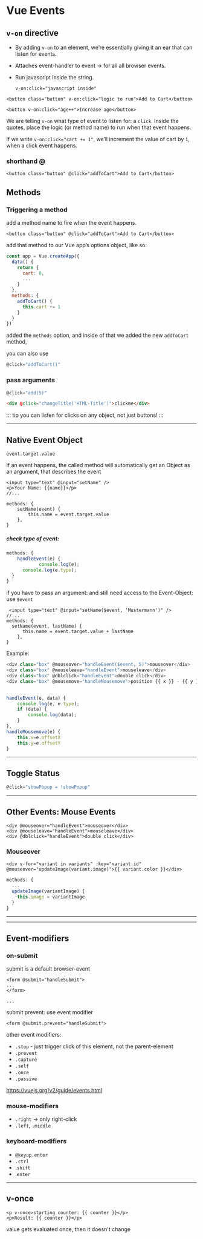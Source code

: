 # Vue Events

## `v-on` directive 

- By adding `v-on` to an element, we’re essentially giving it an ear that can listen for events. 

- Attaches event-handler to event -> for all all browser events. 

- Run javascript Inside the string.

  ```
  v-on:click="javascript inside"
  ```

  

```vue
<button class="button" v-on:click="logic to run">Add to Cart</button>
```

```vue
<button v-on:click="age++">Increase age</button>
```



We are telling `v-on` what type of event to listen for: a `click`. Inside the quotes,  place the logic (or method name)  to run when that event happens.

If we write `v-on:click="cart += 1"`, we’ll increment the value of cart by `1`, when a click event happens. 

### shorthand @

```vue
<button class="button" @click="addToCart">Add to Cart</button>
```

## Methods

### Triggering a method

add a method name to fire when the event happens.

```vue
<button class="button" @click="addToCart">Add to Cart</button>
```

add that method to our Vue app’s options object, like so:

```js
const app = Vue.createApp({
  data() {
    return {
      cart: 0,
      ...
    }
  },
  methods: {
    addToCart() {
      this.cart += 1
    }
  }
})
```

added the `methods` option, and inside of that we added the new `addToCart` method,

you can also use

```js
@click="addToCart()"
```

### pass arguments

```js
@click="add(5)"
```

```html
<div @click="changeTitle('HTML-Title')">clickme</div>
```

::: tip
you can listen for clicks on any object, not just buttons!
:::

------

## Native Event Object

`event.target.value`

If an event happens, the called method will automatically get an Object as an argument, that describes the event

```vue
<input type="text" @input="setName" />
<p>Your Name: {{name}}</p>
//...

methods: {
	setName(event) {
		this.name = event.target.value
	},
}

```

##### check type of event:

```js
methods: {	
	handleEvent(e) {
			console.log(e);
      console.log(e.type);
  }  
}
```

if you have to pass an argument: and still need access to the Event-Object: use `$event`

```vue
 <input type="text" @input="setName($event, 'Mustermann')" />
//...
methods: { 
  setName(event, lastName) {
      this.name = event.target.value + lastName
    },
}
```

Example:

```js
<div class="box" @mouseover="handleEvent($event, 5)">mouseover</div>
<div class="box" @mouseleave="handleEvent">mouseleave</div>
<div class="box" @dblclick="handleEvent">double click</div>
<div class="box" @mousemove="handleMousemove">position {{ x }} - {{ y }} </div>
      
```

```js
handleEvent(e, data) {
	console.log(e, e.type);
	if (data) {
		console.log(data);
	}
},
handleMousemove(e) {
	this.x=e.offsetX
	this.y=e.offsetY
}  
```




------

## Toggle Status

```js
@click="showPopup = !showPopup"
```

------

## Other Events: Mouse Events

```vue
<div @mouseover="handleEvent">mouseover</div>
<div @mouseleave="handleEvent">mouseleave</div>
<div @dblclick="handleEvent">double click</div>
```



### Mouseover

```vue
<div v-for="variant in variants" :key="variant.id" @mouseover="updateImage(variant.image)">{{ variant.color }}</div>
```

```js
methods: {
  ...
  updateImage(variantImage) {
    this.image = variantImage
  }
}
```



------





------

## Event-modifiers

### on-submit

submit is a default browser-event

```vue
<form @submit="handleSubmit">
...
</form>

...

```

submit prevent: use event modifier

```vue
<form @submit.prevent="handleSubmit">
```

other event modifiers:

- `.stop` - just trigger click of this element, not the parent-element
- `.prevent`
- `.capture`
- `.self`
- `.once`
- `.passive`

https://vuejs.org/v2/guide/events.html

### mouse-modifiers

- `.right` -> only right-click
- `.left`, `.middle`

### keyboard-modifiers

- `@keyup.enter`
- `.ctrl`
- .`shift`
- .`enter`

------

## v-once

```vue
<p v-once>starting counter: {{ counter }}</p>
<p>Result: {{ counter }}</p>
```

value gets evaluated once, then it doesn't change

